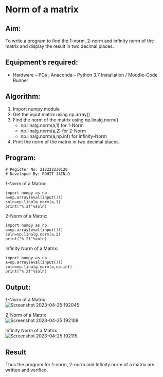 # Norm of a matrix
## Aim:
To write a program to find the 1-norm, 2-norm and infinity norm of the matrix and display the result in two decimal places.
## Equipment’s required:
- Hardware – PCs , Anaconda – Python 3.7 Installation / Moodle-Code Runner
## Algorithm:
1. Import numpy module
1. Get the input matrix using np.array()   
2. Find the norm of the matrix using np.linalg.norm()
   - np.linalg.norm(a,1) for 1-Norm
   - np.linalg.norm(a,2) for 2-Norm
   - np.linalg.norm(a,np.inf) for Infinity-Norm
3. Print the norm of the matrix in two decimal places.
## Program:
```
# Register No: 212222230120
# Developed By: ROHIT JAIN D
```
1-Norm of a Matrix:  
```
import numpy as np
a=np.array(eval(input()))
soln=np.linalg.norm(a,1)
print("%.2f"%soln)
```  
2-Norm of a Matrix:
```
import numpy as np
a=np.array(eval(input()))
soln=np.linalg.norm(a,2)
print("%.2f"%soln)
```  
Infinity Norm of a Matrix:
```
import numpy as np
a=np.array(eval(input()))
soln=np.linalg.norm(a,np.inf)
print("%.2f"%soln)
```
## Output:
1-Norm of a Matrix  
![Screenshot 2023-04-25 192045](https://user-images.githubusercontent.com/118707073/234301432-5a3a4a8b-fed8-444a-b766-7dece61eab1c.png)

2-Norm of a Matrix  
![Screenshot 2023-04-25 192108](https://user-images.githubusercontent.com/118707073/234301457-cb6bb5b6-9507-471c-a8e3-22ee4e1d85cc.png)

Infinity Norm of a Matrix  
![Screenshot 2023-04-25 192115](https://user-images.githubusercontent.com/118707073/234301486-9f013859-2d74-4def-af23-a02b2cbc9791.png)

## Result
Thus the program for 1-norm, 2-norm and Infinity norm of a matrix are written and verified.
